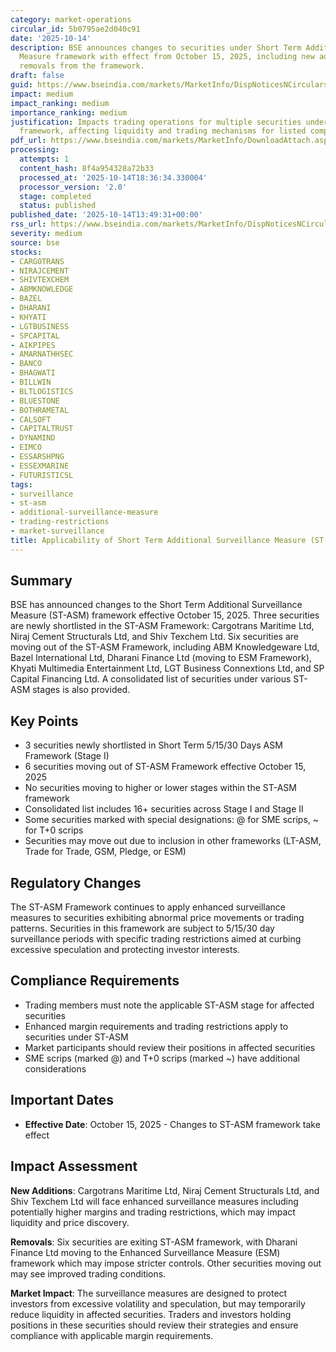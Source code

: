 ```yaml
---
category: market-operations
circular_id: 5b0795ae2d040c91
date: '2025-10-14'
description: BSE announces changes to securities under Short Term Additional Surveillance
  Measure framework with effect from October 15, 2025, including new additions and
  removals from the framework.
draft: false
guid: https://www.bseindia.com/markets/MarketInfo/DispNoticesNCirculars.aspx?Noticeid={41BA829F-9617-4FCB-B843-86A0864B32C3}&noticeno=20251014-48&dt=10/14/2025&icount=48&totcount=61&flag=0
impact: medium
impact_ranking: medium
importance_ranking: medium
justification: Impacts trading operations for multiple securities under surveillance
  framework, affecting liquidity and trading mechanisms for listed companies
pdf_url: https://www.bseindia.com/markets/MarketInfo/DownloadAttach.aspx?id=20251014-48&attachedId=e0adb6d4-7bf9-4c6f-adf7-8e3402b8107c
processing:
  attempts: 1
  content_hash: 8f4a954328a72b33
  processed_at: '2025-10-14T18:36:34.330004'
  processor_version: '2.0'
  stage: completed
  status: published
published_date: '2025-10-14T13:49:31+00:00'
rss_url: https://www.bseindia.com/markets/MarketInfo/DispNoticesNCirculars.aspx?Noticeid={41BA829F-9617-4FCB-B843-86A0864B32C3}&noticeno=20251014-48&dt=10/14/2025&icount=48&totcount=61&flag=0
severity: medium
source: bse
stocks:
- CARGOTRANS
- NIRAJCEMENT
- SHIVTEXCHEM
- ABMKNOWLEDGE
- BAZEL
- DHARANI
- KHYATI
- LGTBUSINESS
- SPCAPITAL
- AIKPIPES
- AMARNATHHSEC
- BANCO
- BHAGWATI
- BILLWIN
- BLTLOGISTICS
- BLUESTONE
- BOTHRAMETAL
- CALSOFT
- CAPITALTRUST
- DYNAMIND
- EIMCO
- ESSARSHPNG
- ESSEXMARINE
- FUTURISTICSL
tags:
- surveillance
- st-asm
- additional-surveillance-measure
- trading-restrictions
- market-surveillance
title: Applicability of Short Term Additional Surveillance Measure (ST-ASM)
---
```


## Summary

BSE has announced changes to the Short Term Additional Surveillance Measure (ST-ASM) framework effective October 15, 2025. Three securities are newly shortlisted in the ST-ASM Framework: Cargotrans Maritime Ltd, Niraj Cement Structurals Ltd, and Shiv Texchem Ltd. Six securities are moving out of the ST-ASM Framework, including ABM Knowledgeware Ltd, Bazel International Ltd, Dharani Finance Ltd (moving to ESM Framework), Khyati Multimedia Entertainment Ltd, LGT Business Connextions Ltd, and SP Capital Financing Ltd. A consolidated list of securities under various ST-ASM stages is also provided.

## Key Points

- 3 securities newly shortlisted in Short Term 5/15/30 Days ASM Framework (Stage I)
- 6 securities moving out of ST-ASM Framework effective October 15, 2025
- No securities moving to higher or lower stages within the ST-ASM framework
- Consolidated list includes 16+ securities across Stage I and Stage II
- Some securities marked with special designations: @ for SME scrips, ~ for T+0 scrips
- Securities may move out due to inclusion in other frameworks (LT-ASM, Trade for Trade, GSM, Pledge, or ESM)

## Regulatory Changes

The ST-ASM Framework continues to apply enhanced surveillance measures to securities exhibiting abnormal price movements or trading patterns. Securities in this framework are subject to 5/15/30 day surveillance periods with specific trading restrictions aimed at curbing excessive speculation and protecting investor interests.

## Compliance Requirements

- Trading members must note the applicable ST-ASM stage for affected securities
- Enhanced margin requirements and trading restrictions apply to securities under ST-ASM
- Market participants should review their positions in affected securities
- SME scrips (marked @) and T+0 scrips (marked ~) have additional considerations

## Important Dates

- **Effective Date**: October 15, 2025 - Changes to ST-ASM framework take effect

## Impact Assessment

**New Additions**: Cargotrans Maritime Ltd, Niraj Cement Structurals Ltd, and Shiv Texchem Ltd will face enhanced surveillance measures including potentially higher margins and trading restrictions, which may impact liquidity and price discovery.

**Removals**: Six securities are exiting ST-ASM framework, with Dharani Finance Ltd moving to the Enhanced Surveillance Measure (ESM) framework which may impose stricter controls. Other securities moving out may see improved trading conditions.

**Market Impact**: The surveillance measures are designed to protect investors from excessive volatility and speculation, but may temporarily reduce liquidity in affected securities. Traders and investors holding positions in these securities should review their strategies and ensure compliance with applicable margin requirements.